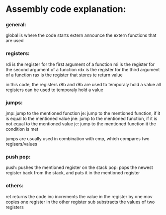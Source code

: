 # Assembly code explanation:
### general:
global is where the code starts
extern announce the extern functions that are used

### registers:
rdi is the register for the first argument of a function
rsi is the register for the second argument of a function
rdx is the register for the third argument of a function
rax is the register that stores te return value

in this code, the registers r8b and r9b are used to temporaly hold a value
all registers can be used to temporaly hold a value

### jumps:
jmp: jump to the mentioned function
je: jump to the mentioned function, if it is equal to the mentioned value
jne: jump to the mentioned function, if it is not equal to the mentioned value
jc: jump to the mentioned function it the condition is met

jumps are usually used in combination with cmp, which compares two regisers/values

### push pop:
push: pushes the mentioned register on the stack
pop: pops the newest register back from the stack, and puts it in the mentioned register

### others:
ret returns the code
inc increments the value in the register by one
mov copies one register in the other register
sub substracts the values of two registers

